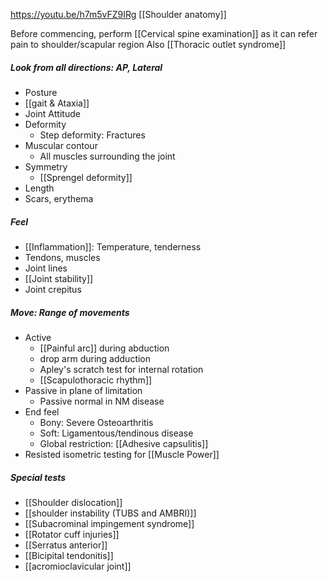 https://youtu.be/h7m5vFZ9IRg
[[Shoulder anatomy]] 

Before commencing, perform [[Cervical spine examination]] as it can refer pain to shoulder/scapular region 
Also [[Thoracic outlet syndrome]] 
##### Look from all directions: AP, Lateral 
- Posture 
- [[gait & Ataxia]] 
- Joint Attitude 
- Deformity
	- Step deformity: Fractures 
- Muscular contour 
	- All muscles surrounding the joint 
- Symmetry
	- [[Sprengel deformity]] 
- Length 
- Scars, erythema 

##### Feel
- [[Inflammation]]: Temperature, tenderness 
- Tendons, muscles 
- Joint lines 
- [[Joint stability]] 
- Joint crepitus 

##### Move: Range of movements
- Active
	- [[Painful arc]] during abduction
	- drop arm during adduction
	- Apley's scratch test for internal rotation 
	- [[Scapulothoracic rhythm]]
- Passive in plane of limitation 
	- Passive normal in NM disease 
- End feel
	- Bony: Severe Osteoarthritis
	- Soft: Ligamentous/tendinous disease 
	- Global restriction: [[Adhesive capsulitis]] 
- Resisted isometric testing for [[Muscle Power]] 

##### Special tests 
- [[Shoulder dislocation]] 
- [[shoulder instability (TUBS and AMBRI)]] 
- [[Subacrominal impingement syndrome]] 
- [[Rotator cuff injuries]] 
- [[Serratus anterior]] 
- [[Bicipital tendonitis]] 
- [[acromioclavicular joint]] 